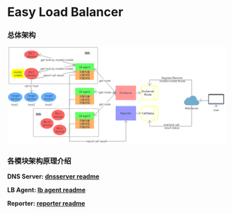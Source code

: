 # Easy Load Balancer

### 总体架构

![arch](pictures/arch.png)

### 各模块架构原理介绍
**DNS Server: [dnsserver readme][1]**

[1]: https://github.com/LeechanX/Easy-Load-Balancer/blob/master/dnsserver/README.md

**LB Agent: [lb agent readme][2]**

[2]: https://github.com/LeechanX/Easy-Load-Balancer/blob/master/lbagent/README.md

**Reporter: [reporter readme][3]**

[3]: https://github.com/LeechanX/Easy-Load-Balancer/blob/master/reporter/README.md
